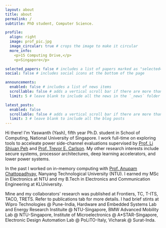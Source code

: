 ```yaml
---
layout: about
title: about
permalink: /
subtitle: PhD student, Computer Science.

profile:
  align: right
  image: prof_pic.jpg
  image_circular: true # crops the image to make it circular
  more_info:
    <p>15 Computing Drive,</p>
    <p>Singapore</p>

selected_papers: false # includes a list of papers marked as "selected={true}"
social: false # includes social icons at the bottom of the page

announcements:
  enabled: false # includes a list of news items
  scrollable: false # adds a vertical scroll bar if there are more than 3 news items
  limit: 5 # leave blank to include all the news in the `_news` folder

latest_posts:
  enabled: false
  scrollable: false # adds a vertical scroll bar if there are more than 3 new posts items
  limit: 3 # leave blank to include all the blog posts
---
```


Hi there! I'm Yaswanth (Yash), fifth year Ph.D. student in School of Computing, National University of Singapore. I work full-time on exploring tools to acceleate power side-channel evaluations supervised by [Prof. Li Shiuan Peh](https://www.comp.nus.edu.sg/~peh/) and [Prof. Trevor E. Carlson](https://www.comp.nus.edu.sg/~tcarlson/). My other research interests include secure systems, processor architectures, deep learning accelerators, and lower power systems. 

In the past I worked on in-memory computing with [Prof. Anupam Chattopadhyay](https://dr.ntu.edu.sg/cris/rp/rp01076), Nanyang Technological University (NTU). I earned my MSc in Electronics at NTU and my B.Tech in Electronics and Communication Engineering at KLUniversity.

Mine and my collaborators' research was published at Frontiers, TC, T-ITS, TACO, TRETS. Refer to publications tab for more details. I had brief stints at Wipro Technologies @ Pune-India, Hardware and Embedded Systems Lab and Energy Research Instituite @ NTU-Singapore, BMW Advanced Mobility Lab @ NTU-Singapore, Institute of Microelectronics @ A*STAR-Singapore, Electronic Design Automation Lab @ PoLiTO-Italy, Vicharak @ Surat-Inda.  